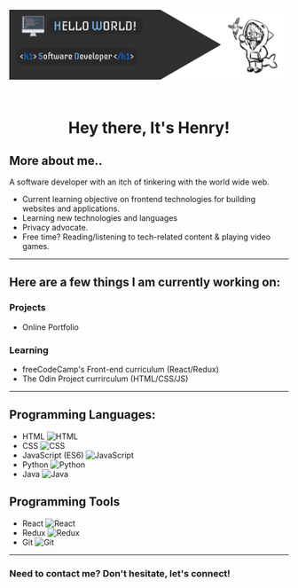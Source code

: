 <p><img align="center" src="./assets/profile_banner.png"></p><br>

<h1 align="center">Hey there, It's Henry!</h1>

## More about me..

A software developer with an itch of tinkering with the world wide web.

- Current learning objective on frontend technologies for building websites and applications.
- Learning new technologies and languages
- Privacy advocate.
- Free time? Reading/listening to tech-related content & playing video games.

---

## Here are a few things I am currently working on:

### Projects

- Online Portfolio

### Learning

- freeCodeCamp's Front-end curriculum (React/Redux)
- The Odin Project currirculum (HTML/CSS/JS)

---

## Programming Languages:

- HTML <img alt="HTML" src="https://cdn.jsdelivr.net/gh/devicons/devicon/icons/html5/html5-original.svg" width=30px/>
- CSS <img alt="CSS" src="https://cdn.jsdelivr.net/gh/devicons/devicon/icons/css3/css3-original.svg" width=30px/>
- JavaScript (ES6) <img alt="JavaScript" src="https://cdn.jsdelivr.net/gh/devicons/devicon/icons/javascript/javascript-original.svg" width=30px />
- Python <img alt="Python" src="https://cdn.jsdelivr.net/gh/devicons/devicon/icons/python/python-original.svg" width=30px/>
- Java <img alt="Java" src="https://cdn.jsdelivr.net/gh/devicons/devicon/icons/java/java-original.svg" width=30px/>

## Programming Tools

- React <img alt="React" src="https://cdn.jsdelivr.net/gh/devicons/devicon/icons/react/react-original.svg" width=30px/>
- Redux <img alt="Redux" src="https://cdn.jsdelivr.net/gh/devicons/devicon/icons/redux/redux-original.svg" width=30px/>
- Git <img alt="Git" src="https://cdn.jsdelivr.net/gh/devicons/devicon/icons/git/git-original.svg" width=30px/>

---

### Need to contact me? Don't hesitate, let's connect!
